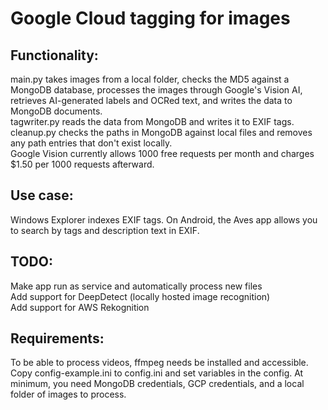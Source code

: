 # Google Cloud tagging for images

## Functionality:

main.py takes images from a local folder, checks the MD5 against a MongoDB database, processes the images through
Google's Vision AI, retrieves AI-generated labels and OCRed text, and writes the data to MongoDB documents.\
tagwriter.py reads the data from MongoDB and writes it to EXIF tags.\
cleanup.py checks the paths in MongoDB against local files and removes any path entries that don't exist locally.\
Google Vision currently allows 1000 free requests per month and charges $1.50 per 1000 requests afterward.

## Use case:

Windows Explorer indexes EXIF tags. On Android, the Aves app allows you to search by tags and description text in EXIF.

## TODO:

Make app run as service and automatically process new files\
Add support for DeepDetect (locally hosted image recognition)\
Add support for AWS Rekognition

## Requirements:

To be able to process videos, ffmpeg needs be installed and accessible.\
Copy config-example.ini to config.ini and set variables in the config.
At minimum, you need MongoDB credentials, GCP credentials, and a local folder of images to process.
